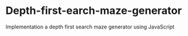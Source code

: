 # Depth-first-earch-maze-generator
Implementation a depth first search maze generator using JavaScript
